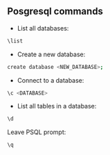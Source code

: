 ## Posgresql commands

* List all databases:
```bash
\list
```

* Create a new database:
```bash
create database <NEW_DATABASE>;
```

* Connect to a database:
```bash
\c <DATABASE>
```

* List all tables in a database:
```bash
\d
```

Leave PSQL prompt:
```bash
\q
```
